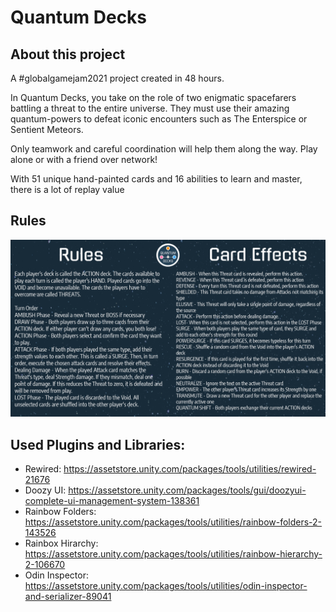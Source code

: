 # Quantum Decks

## About this project
A #globalgamejam2021 project created in 48 hours.

In Quantum Decks, you take on the role of two enigmatic spacefarers battling a threat to the entire universe. They must use their amazing quantum-powers to defeat iconic encounters such as The Enterspice or Sentient Meteors.

Only teamwork and careful coordination will help them along the way. Play alone or with a friend over network!

With 51 unique hand-painted cards and 16 abilities to learn and master, there is a lot of replay value

## Rules
![Rules](https://raw.githubusercontent.com/TobiasKiehnlein/GlobalGameJam-2021-01/master/Assets/Sprites/Rules.png "Rules")

## Used Plugins and Libraries:
- Rewired: https://assetstore.unity.com/packages/tools/utilities/rewired-21676
- Doozy UI: https://assetstore.unity.com/packages/tools/gui/doozyui-complete-ui-management-system-138361
- Rainbow Folders: https://assetstore.unity.com/packages/tools/utilities/rainbow-folders-2-143526
- Rainbox Hirarchy: https://assetstore.unity.com/packages/tools/utilities/rainbow-hierarchy-2-106670
- Odin Inspector: https://assetstore.unity.com/packages/tools/utilities/odin-inspector-and-serializer-89041
